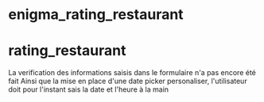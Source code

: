 # enigma_rating_restaurant
# rating_restaurant

La verification des informations saisis dans le formulaire n'a pas encore été fait
Ainsi que la mise en place d'une date picker personaliser, l'utilisateur doit pour l'instant sais la date et l'heure à la main
